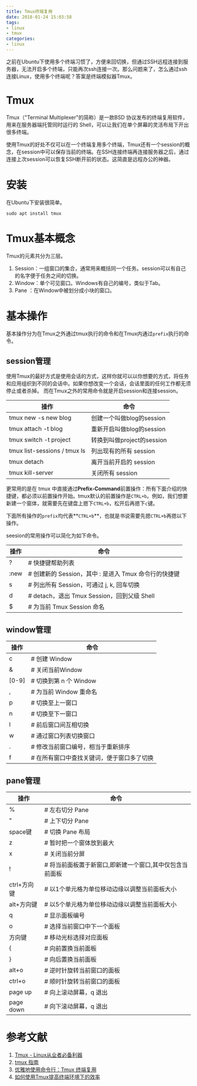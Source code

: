 ```yaml
---
title: Tmux终端复用
date: 2018-01-24 15:03:58
tags:
- linux
- tmux
categories:
- linux
---
```


之前在Ubuntu下使用多个终端习惯了，方便来回切换，但通过SSH远程连接到服务器，无法开启多个终端，只能再次ssh连接一次。那么问题来了，怎么通过ssh连接Linux，使用多个终端呢？答案是终端模拟器Tmux。
<!--more-->
# Tmux

Tmux（"Terminal Multiplexer"的简称）是一款BSD 协议发布的终端复用软件，用来在服务器端托管同时运行的 Shell，可以让我们在单个屏幕的灵活布局下开出很多终端。

使用Tmux的好处不仅可以在一个终端复用多个终端，Tmux还有一个session的概念，在session中可以保存当前的终端。在SSH连接终端再连接服务器之后，通过连接上次session可以恢复SSH断开前的状态。这简直是远程办公的神器。

# 安装

在Ubuntu下安装很简单。
```
sudo apt install tmux
```

# Tmux基本概念

Tmux的元素共分为三层。
1. Session：一组窗口的集合，通常用来概括同一个任务。session可以有自己的名字便于任务之间的切换。
2. Window：单个可见窗口。Windows有自己的编号，类似于Tab。
3. Pane ：在Window中被划分成小块的窗口。

# 基本操作

基本操作分为在Tmux之外通过tmux执行的命令和在Tmux内通过`prefix`执行的命令。

## session管理

使用Tmux的最好方式是使用会话的方式，这样你就可以以你想要的方式，将任务和应用组织到不同的会话中。如果你想改变一个会话，会话里面的任何工作都无须停止或者杀掉。
而在Tmux之外的常用命令就是开启session和连接session。

|操作     |       命令|
|---------|-----------|
|tmux new -s new blog|创建一个叫做blog的session|
|tmux attach -t blog |重新开启叫做blog的session|
|tmux switch -t project| 转换到叫做project的session|
|tmux list-sessions / tmux ls | 列出现有的所有 session|
|tmux detach | 离开当前开启的 session|
|tmux kill-server |关闭所有 session|

更常用的是在 tmux 中直接通过**Prefix-Command**前置操作：所有下面介绍的快捷键，都必须以前置操作开始。tmux默认的前置操作是`CTRL+b`。例如，我们想要新建一个窗体，就需要先在键盘上摁下`CTRL+b`，松开后再摁下`c`键。

下面所有操作的`prefix`均代表**`CTRL+b`**，也就是书说需要先摁`CTRL+b`再摁以下操作。

seesion的常用操作可以简化为如下命令。

|操作     |       命令|
|---------|-----------|
|?        |# 快捷键帮助列表|
|:new<CR> |# 创建新的 Session，其中 : 是进入 Tmux 命令行的快捷键|
|s        |# 列出所有 Session，可通过 j, k, 回车切换|
|d        |# detach，退出 Tmux Session，回到父级 Shell|
|$        |# 为当前 Tmux Session 命名|

## window管理

|操作     |       命令|
|---------|-----------|
|c        |# 创建 Window|
|&        |# 关闭当前Window| 
|[0-9]    |# 切换到第 n 个 Window|
|,        |# 为当前 Window 重命名|
|p        |# 切换至上一窗口|
|n        |# 切换至下一窗口|
|l        |# 前后窗口间互相切换|
|w        |# 通过窗口列表切换窗口|
|.        |# 修改当前窗口编号，相当于重新排序|
|f        |# 在所有窗口中查找关键词，便于窗口多了切换|

## pane管理

|操作     |       命令|
|---------|-----------|
|%        |# 左右切分 Pane|
|"        |# 上下切分 Pane|
|space键  |# 切换 Pane 布局|
|z        |# 暂时把一个窗体放到最大|
|x        |# 关闭当前分屏|
|!        |# 将当前面板置于新窗口,即新建一个窗口,其中仅包含当前面板|
|ctrl+方向键 |# 以1个单元格为单位移动边缘以调整当前面板大小|
|alt+方向键 |# 以5个单元格为单位移动边缘以调整当前面板大小|
|q        |# 显示面板编号|
|o        |# 选择当前窗口中下一个面板|
|方向键   |# 移动光标选择对应面板|
|{        |# 向前置换当前面板|
|}        |# 向后置换当前面板|
|alt+o    |# 逆时针旋转当前窗口的面板|
|ctrl+o   |# 顺时针旋转当前窗口的面板|
|page up  |# 向上滚动屏幕，q 退出|
|page down |# 向下滚动屏幕，q 退出|





# 参考文献
1. [Tmux - Linux从业者必备利器](http://cenalulu.github.io/linux/tmux/)
2. [tmux 指南](http://wdxtub.com/2016/03/30/tmux-guide/)
3. [优雅地使用命令行：Tmux 终端复用](http://harttle.land/2015/11/06/tmux-startup.html)
4. [如何使用Tmux提高终端环境下的效率](https://linux.cn/article-3952-1.html)